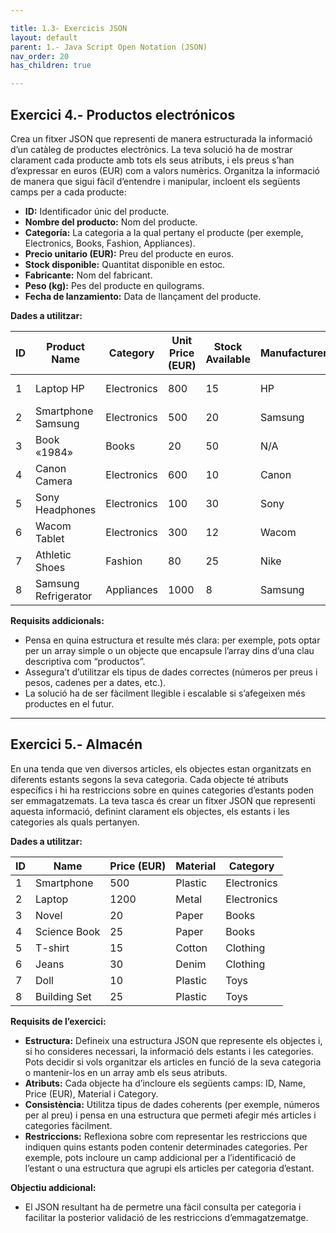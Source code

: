 ```yaml
---

title: 1.3- Exercicis JSON
layout: default
parent: 1.- Java Script Open Notation (JSON)
nav_order: 20
has_children: true

---
```


## Exercici 4.-  Productos electrónicos


Crea un fitxer JSON que representi de manera estructurada la informació d’un catàleg de productes electrònics. La teva solució ha de mostrar clarament cada producte amb tots els seus atributs, i els preus s’han d’expressar en euros (EUR) com a valors numèrics. Organitza la informació de manera que sigui fàcil d’entendre i manipular, incloent els següents camps per a cada producte:

- **ID:** Identificador únic del producte.
- **Nombre del producto:** Nom del producte.
- **Categoría:** La categoria a la qual pertany el producte (per exemple, Electronics, Books, Fashion, Appliances).
- **Precio unitario (EUR):** Preu del producte en euros.
- **Stock disponible:** Quantitat disponible en estoc.
- **Fabricante:** Nom del fabricant.
- **Peso (kg):** Pes del producte en quilograms.
- **Fecha de lanzamiento:** Data de llançament del producte.

**Dades a utilitzar:**

| ID | Product Name               | Category     | Unit Price (EUR) | Stock Available | Manufacturer | Weight (kg) | Release Date  |
|----|----------------------------|--------------|------------------|-----------------|--------------|-------------|---------------|
| 1  | Laptop HP                  | Electronics  | 800              | 15              | HP           | 2.5         | 2022-05-15    |
| 2  | Smartphone Samsung         | Electronics  | 500              | 20              | Samsung      | 0.3         | 2022-04-01    |
| 3  | Book «1984»                | Books        | 20               | 50              | N/A          | N/A         | 1949-06-08    |
| 4  | Canon Camera               | Electronics  | 600              | 10              | Canon        | 1.2         | 2022-03-20    |
| 5  | Sony Headphones            | Electronics  | 100              | 30              | Sony         | 0.5         | 2022-02-10    |
| 6  | Wacom Tablet               | Electronics  | 300              | 12              | Wacom        | 0.7         | 2022-06-05    |
| 7  | Athletic Shoes             | Fashion      | 80               | 25              | Nike         | 0.8         | N/A           |
| 8  | Samsung Refrigerator       | Appliances   | 1000             | 8               | Samsung      | 80.0        | 2022-01-15    |

**Requisits addicionals:**  
- Pensa en quina estructura et resulte més clara: per exemple, pots optar per un array simple o un objecte que encapsule l’array dins d’una clau descriptiva com “productos”.
- Assegura’t d’utilitzar els tipus de dades correctes (números per preus i pesos, cadenes per a dates, etc.).
- La solució ha de ser fàcilment llegible i escalable si s’afegeixen més productes en el futur.

---

## Exercici 5.-   Almacén


En una tenda que ven diversos articles, els objectes estan organitzats en diferents estants segons la seva categoria. Cada objecte té atributs específics i hi ha restriccions sobre en quines categories d’estants poden ser emmagatzemats. La teva tasca és crear un fitxer JSON que representi aquesta informació, definint clarament els objectes, els estants i les categories als quals pertanyen.

**Dades a utilitzar:**

| ID | Name            | Price (EUR) | Material | Category    |
|----|-----------------|-------------|----------|-------------|
| 1  | Smartphone      | 500         | Plastic  | Electronics |
| 2  | Laptop          | 1200        | Metal    | Electronics |
| 3  | Novel           | 20          | Paper    | Books       |
| 4  | Science Book    | 25          | Paper    | Books       |
| 5  | T-shirt         | 15          | Cotton   | Clothing    |
| 6  | Jeans           | 30          | Denim    | Clothing    |
| 7  | Doll            | 10          | Plastic  | Toys        |
| 8  | Building Set    | 25          | Plastic  | Toys        |

**Requisits de l’exercici:**  
- **Estructura:** Defineix una estructura JSON que represente els objectes i, si ho consideres necessari, la informació dels estants i les categories. Pots decidir si vols organitzar els articles en funció de la seva categoria o mantenir-los en un array amb els seus atributs.
- **Atributs:** Cada objecte ha d’incloure els següents camps: ID, Name, Price (EUR), Material i Category.
- **Consistència:** Utilitza tipus de dades coherents (per exemple, números per al preu) i pensa en una estructura que permeti afegir més articles i categories fàcilment.
- **Restriccions:** Reflexiona sobre com representar les restriccions que indiquen quins estants poden contenir determinades categories. Per exemple, pots incloure un camp addicional per a l’identificació de l’estant o una estructura que agrupi els articles per categoria d’estant.

**Objectiu addicional:**  
- El JSON resultant ha de permetre una fàcil consulta per categoria i facilitar la posterior validació de les restriccions d’emmagatzematge.

